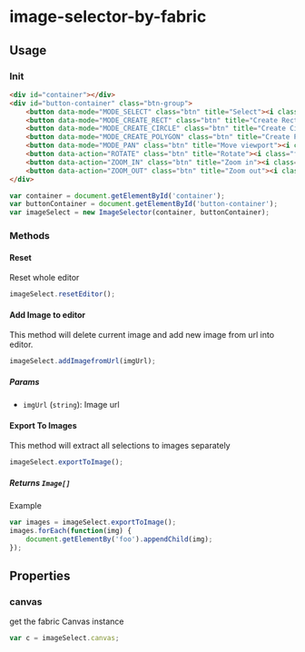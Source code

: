 # image-selector-by-fabric
## Usage
### Init
```html
<div id="container"></div>
<div id="button-container" class="btn-group">
    <button data-mode="MODE_SELECT" class="btn" title="Select"><i class="fa fa-hand-pointer-o"></i></button>
    <button data-mode="MODE_CREATE_RECT" class="btn" title="Create Rect Selection"><i class="fa fa-square-o"></i></button>
    <button data-mode="MODE_CREATE_CIRCLE" class="btn" title="Create Circle Selection"><i class="fa fa-circle-o"></i></button>
    <button data-mode="MODE_CREATE_POLYGON" class="btn" title="Create Polygon Selection"><i class="fa fa-star-o"></i></button>
    <button data-mode="MODE_PAN" class="btn" title="Move viewport"><i class="fa fa-arrows"></i></button>
    <button data-action="ROTATE" class="btn" title="Rotate"><i class="fa fa-rotate-left"></i></button>
    <button data-action="ZOOM_IN" class="btn" title="Zoom in"><i class="fa fa-search-plus"></i></button>
    <button data-action="ZOOM_OUT" class="btn" title="Zoom out"><i class="fa fa-search-minus"></i></button>
</div>
```

```javascript
var container = document.getElementById('container');
var buttonContainer = document.getElementById('button-container');
var imageSelect = new ImageSelector(container, buttonContainer);
```
### Methods
#### Reset
Reset whole editor
```javascript
imageSelect.resetEditor();
```
#### Add Image to editor
This method will delete current image and add new image from url into editor.
```javascript
imageSelect.addImagefromUrl(imgUrl);
```
##### Params
- `imgUrl` (`string`): Image url

#### Export To Images
This method will extract all selections to images separately
```javascript
imageSelect.exportToImage();
```
##### Returns `Image[]`
Example
```javascript
var images = imageSelect.exportToImage();
images.forEach(function(img) {
    document.getElementBy('foo').appendChild(img);
});
```

## Properties
### canvas
get the fabric Canvas instance
```javascript
var c = imageSelect.canvas;
```